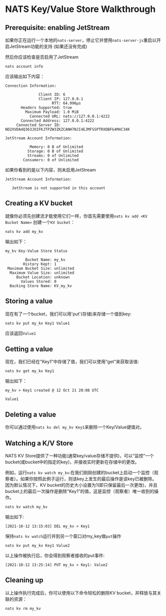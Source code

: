 # NATS Key/Value Store Walkthrough

## Prerequisite: enabling JetStream

如果你正在运行一个本地的`nats-server`，停止它并使用`nats-server-js`重启以开启JetStream功能的支持 (如果还没有完成)

然后你应该检查是否启用了JetStream  
```shell
nats account info
```
应该输出如下内容：  
```
Connection Information:

               Client ID: 6
               Client IP: 127.0.0.1
                     RTT: 64.996µs
       Headers Supported: true
         Maximum Payload: 1.0 MiB
           Connected URL: nats://127.0.0.1:4222
       Connected Address: 127.0.0.1:4222
     Connected Server ID: ND2XVDA4Q363JOIFKJTPZW3ZKZCANH7NJI4EJMFSSPTRXDBFG4M4C34K

JetStream Account Information:

           Memory: 0 B of Unlimited
          Storage: 0 B of Unlimited
          Streams: 0 of Unlimited
        Consumers: 0 of Unlimited 
```

如果你看到的是以下内容，则未启用JetStream
```text
JetStream Account Information:

   JetStream is not supported in this account
```

## Creating a KV bucket

就像你必须先创建流才能使用它们一样，你首先需要使用`nats kv add <KV Bucket Name>` 创建一个`KV bucket`：  
```shell
nats kv add my_kv
```
输出如下：
```text
my_kv Key-Value Store Status

         Bucket Name: my_kv
        History Kept: 1
 Maximum Bucket Size: unlimited
  Maximum Value Size: unlimited
     Bucket Location: unknown
       Values Stored: 0
  Backing Store Name: KV_my_kv
```

## Storing a value

现在有了一个bucket，我们可以用'put'(存储)来存储一个值到key:  

```shell
nats kv put my_kv Key1 Value1
```

应该返回`Value1`  
## Getting a value

现在，我们已经在“Key1”中存储了值，我们可以使用“get”来获取该值:  

```shell
nats kv get my_kv Key1
```
输出如下：  
```
my_kv > Key1 created @ 12 Oct 21 20:08 UTC

Value1

```

## Deleting a value

你可以通过使用`nats kv del my_kv Key1`来删除一个Key/Value键值对。  

## Watching a K/V Store

NATS KV Store提供了一种功能(通常key/value存储不提供)，可以“监控”一个bucket(或bucket中的指定的key)，并接收实时更新在存储中的更改。  

例如，运行`nats kv watch my_kv`:在我们刚刚创建的bucket上启动一个监控（观察者）。如果你按照此例子运行，则该key上发生的最后操作是该key已被删除。 因为默认情况下，KV bucket的历史大小设置为1(即只保留最后一次更改)，并且bucket上的最后一次操作是删除“Key1”的值，这是监控（观察者）唯一收到的操作。  
```shell
nats kv watch my_kv
```
输出如下:  
```
[2021-10-12 13:15:03] DEL my_kv > Key1
```

保持`nats kv watch`运行并到另一个窗口对my_key做`put`操作


```shell
nats kv put my_kv Key1 Value2
```

以上操作被执行后，你会得到观察者接收的put事件:  

```shell
[2021-10-12 13:25:14] PUT my_kv > Key1: Value2
```

## Cleaning up

以上操作执行完成后，你可以使用以下命令轻松的删除KV bucket，并释放与其关联的资源：
```shell
nats kv rm my_kv
```